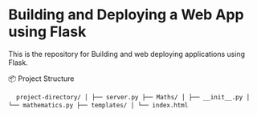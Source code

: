 # Building and Deploying a Web App using Flask
This is the repository for Building and web deploying applications using Flask.


📦 Project Structure
<pre> <code> project-directory/ │ ├── server.py ├── Maths/ │ ├── __init__.py │ └── mathematics.py ├── templates/ │ └── index.html </code> </pre>
